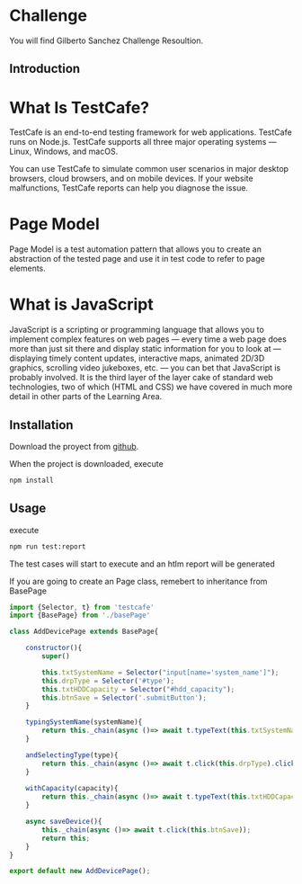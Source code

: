 # Challenge

You will find Gilberto Sanchez Challenge Resoultion.

## Introduction

# What Is TestCafe?
TestCafe is an end-to-end testing framework for web applications. TestCafe runs on Node.js. TestCafe supports all three major operating systems — Linux, Windows, and macOS.

You can use TestCafe to simulate common user scenarios in major desktop browsers, cloud browsers, and on mobile devices. If your website malfunctions, TestCafe reports can help you diagnose the issue.

# Page Model
Page Model is a test automation pattern that allows you to create an abstraction of the tested page and use it in test code to refer to page elements.

# What is JavaScript

JavaScript is a scripting or programming language that allows you to implement complex features on web pages — every time a web page does more than just sit there and display static information for you to look at — displaying timely content updates, interactive maps, animated 2D/3D graphics, scrolling video jukeboxes, etc. — you can bet that JavaScript is probably involved. It is the third layer of the layer cake of standard web technologies, two of which (HTML and CSS) we have covered in much more detail in other parts of the Learning Area.

## Installation

Download the proyect from [github]().

When the project is downloaded, execute

```bash
npm install
```

## Usage

execute

```bash
npm run test:report
```

The test cases will start to execute and an htlm report will be generated

If you are going to create an Page class, remebert to inheritance from BasePage

```javascript
import {Selector, t} from 'testcafe'
import {BasePage} from './basePage'

class AddDevicePage extends BasePage{

    constructor(){
        super()

        this.txtSystemName = Selector("input[name='system_name']");
        this.drpType = Selector('#type');
        this.txtHDDCapacity = Selector("#hdd_capacity");
        this.btnSave = Selector('.submitButton');
    }

    typingSystemName(systemName){
        return this._chain(async ()=> await t.typeText(this.txtSystemName,systemName));
    }

    andSelectingType(type){    
        return this._chain(async ()=> await t.click(this.drpType).click(this.drpType.find('option').withText(type)));
    }
    
    withCapacity(capacity){
        return this._chain(async ()=> await t.typeText(this.txtHDDCapacity,capacity));
    }

    async saveDevice(){
        this._chain(async ()=> await t.click(this.btnSave));
        return this;
    }
}

export default new AddDevicePage();
```